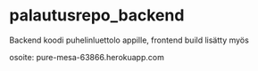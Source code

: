 # palautusrepo_backend

Backend koodi puhelinluettolo appille, frontend build lisätty myös

osoite: pure-mesa-63866.herokuapp.com
